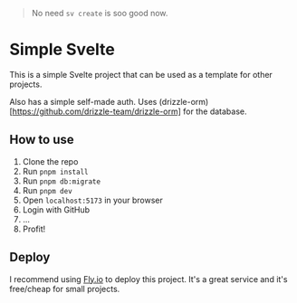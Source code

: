 > No need `sv create` is soo good now.

# Simple Svelte

This is a simple Svelte project that can be used as a template for other projects.

Also has a simple self-made auth. Uses (drizzle-orm)[https://github.com/drizzle-team/drizzle-orm] for the database.

## How to use

1. Clone the repo
2. Run `pnpm install`
3. Run `pnpm db:migrate`
4. Run `pnpm dev`
5. Open `localhost:5173` in your browser
6. Login with GitHub
7. ...
8. Profit!

## Deploy

I recommend using [Fly.io](https://fly.io) to deploy this project. It's a great service and it's free/cheap for small projects.
